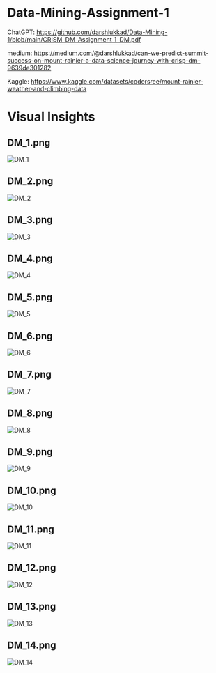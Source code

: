 # Data-Mining-Assignment-1
ChatGPT: https://github.com/darshlukkad/Data-Mining-1/blob/main/CRISM_DM_Assignment_1_DM.pdf

medium: https://medium.com/@darshlukkad/can-we-predict-summit-success-on-mount-rainier-a-data-science-journey-with-crisp-dm-9639de301282

Kaggle: https://www.kaggle.com/datasets/codersree/mount-rainier-weather-and-climbing-data

# Visual Insights

## DM_1.png
![DM_1](graphs/DM_1.png)

## DM_2.png
![DM_2](graphs/DM_2.png)

## DM_3.png
![DM_3](graphs/DM_3.png)

## DM_4.png
![DM_4](graphs/DM_4.png)

## DM_5.png
![DM_5](graphs/DM_5.png)

## DM_6.png
![DM_6](graphs/DM_6.png)

## DM_7.png
![DM_7](graphs/DM_7.png)

## DM_8.png
![DM_8](graphs/DM_8.png)

## DM_9.png
![DM_9](graphs/DM_9.png)

## DM_10.png
![DM_10](graphs/DM_10.png)

## DM_11.png
![DM_11](graphs/DM_11.png)

## DM_12.png
![DM_12](graphs/DM_12.png)

## DM_13.png
![DM_13](graphs/DM_13.png)

## DM_14.png
![DM_14](graphs/DM_14.png)
